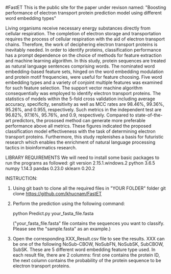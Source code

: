 #FastET
This is the public site for the paper under revison named: "Boosting performance of electron transport protein prediction model using different word embedding types"

 
Living organisms receive necessary energy substances directly from cellular respiration. The completion of electron storage and transportation requires the process of cellular respiration with the aid of electron transport chains. Therefore, the work of deciphering electron transport proteins is inevitably needed. In order to identify proteins, classification performance has a prompt dependence on the choice of methods for feature extraction and machine learning algorithm. In this study, protein sequences are treated as natural language sentences comprising words. The nominated word embedding-based feature sets, hinged on the word embedding modulation and protein motif frequencies, were useful for feature choosing. Five word embedding types and a variety of conjoint multiple features was examined for such feature selection. The support vector machine algorithm consequentially was employed to identify electron transport proteins. The statistics of models within the 5-fold cross validation including average accuracy, specificity, sensitivity as well as MCC rates are 98.46%, 99.36%, 95.26%, and 0.955, respectively. Such metrics in the independent test are 96.82%, 97.16%, 95.76%, and 0.9, respectively. Compared to state-of-the-art predictors, the prososed method can generate more preferable performance above all metrics. These figures indicated the proposed classification model effectiveness with the task of determining electron transport proteins. Furthermore, this study replenishes a basis for futuristic research which enables the enrichment of natural language processing tactics in bioinformatics research.



LIBRARY REQUIREMENTS
	We will need to install some basic packages to run the programs as followed:
		git version 2.15.1.windows.2
		python 3.6.5
		numpy 1.14.3
		pandas 0.23.0
		sklearn 0.20.2
		
		
INSTRUCTION:

1. Using git bash to clone all the required files in "YOUR FOLDER" folder
git clone https://github.com/khucnam/FastET

2. Perform the prediction using the following command:
	
	python Predict.py your_fasta_file.fasta

	("your_fasta_file.fasta" file contains the sequences you want to classify. Please see the "sample.fasta" as an example.)

3. Open the corresponding XXX_Result.csv file to see the results.
   XXX can be one of the following NoSub-CBOW, NoSubFN, NoSubSK, SubCBOW, SubSK. These are 5 different word embedding feature type used. 
   In each result file, there are 2 columms: first one contains the protein ID, the next column contains the probability of the protein sequence to be electron transport proteins.


